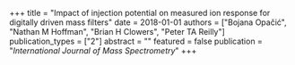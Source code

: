 +++
title = "Impact of injection potential on measured ion response for digitally driven mass filters"
date = 2018-01-01
authors = ["Bojana Opačić", "Nathan M Hoffman", "Brian H Clowers", "Peter TA Reilly"]
publication_types = ["2"]
abstract = ""
featured = false
publication = "*International Journal of Mass Spectrometry*"
+++

